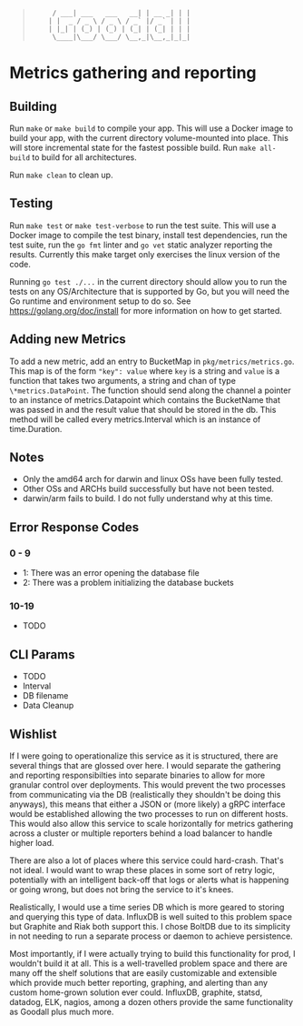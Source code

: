 >```    ____                 _       _ _
>      / ___| ___   ___   __| | __ _| | |
>     | |  _ / _ \ / _ \ / _` |/ _` | | |
>     | |_| | (_) | (_) | (_| | (_| | | |
>      \____|\___/ \___/ \__,_|\__,_|_|_|
>```


# Metrics gathering and reporting

## Building

Run `make` or `make build` to compile your app.  This will use a Docker image
to build your app, with the current directory volume-mounted into place.  This
will store incremental state for the fastest possible build.  Run `make
all-build` to build for all architectures.

Run `make clean` to clean up.

## Testing

Run `make test` or `make test-verbose` to run the test suite. This will use a
Docker image to compile the test binary, install test dependencies, run the
test suite, run the `go fmt` linter and `go vet` static analyzer reporting the
results. Currently this make target only exercises the linux version of the
code.

Running `go test ./...` in the current directory should allow you to run
the tests on any OS/Architecture that is supported by Go, but you will need the
Go runtime and environment setup to do so. See https://golang.org/doc/install
for more information on how to get started.

## Adding new Metrics

To add a new metric, add an entry to BucketMap in `pkg/metrics/metrics.go`.
This map is of the form `"key": value` where `key` is a string and `value` is a
function that takes two arguments, a string and chan of type
`\*metrics.DataPoint`. The function should send along the channel a pointer to
an instance of metrics.Datapoint which contains the BucketName that was passed
in and the result value that should be stored in the db. This method will be
called every metrics.Interval which is an instance of time.Duration.

## Notes

* Only the amd64 arch for darwin and linux OSs have been fully tested.
* Other OSs and ARCHs build successfully but have not been tested.
* darwin/arm fails to build. I do not fully understand why at this time.

## Error Response Codes

### 0 - 9

* 1: There was an error opening the database file
* 2: There was a problem initializing the database buckets

### 10-19

* TODO

## CLI Params

* TODO
* Interval
* DB filename
* Data Cleanup

## Wishlist

If I were going to operationalize this service as it is structured, there are
several things that are glossed over here. I would separate the gathering and
reporting responsibilties into separate binaries to allow for more granular
control over deployments. This would prevent the two processes from
communicating via the DB (realistically they shouldn't be doing this anyways),
this means that either a JSON or (more likely) a gRPC interface would be
established allowing the two processes to run on different hosts. This would
also allow this service to scale horizontally for metrics gathering across a
cluster or multiple reporters behind a load balancer to handle higher load.

There are also a lot of places where this service could hard-crash. That's not
ideal. I would want to wrap these places in some sort of retry logic,
potentially with an intelligent back-off that logs or alerts what is happening
or going wrong, but does not bring the service to it's knees.

Realistically, I would use a time series DB which is more geared to storing and
querying this type of data. InfluxDB is well suited to this problem space but
Graphite and Riak both support this. I chose BoltDB due to its simplicity in
not needing to run a separate process or daemon to achieve persistence.

Most importantly, if I were actually trying to build this functionality for
prod, I wouldn't build it at all. This is a well-travelled problem space and
there are many off the shelf solutions that are easily customizable and
extensible which provide much better reporting, graphing, and alerting than
any custom home-grown solution ever could. InfluxDB, graphite, statsd, datadog,
ELK, nagios, among a dozen others provide the same functionality as Goodall
plus much more.
